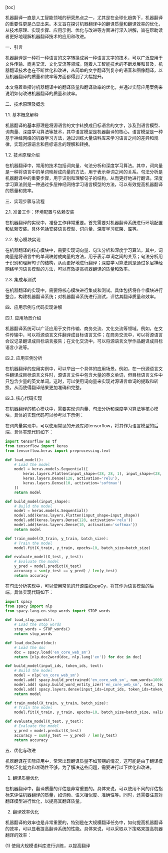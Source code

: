 
[toc]                    
                
                
机器翻译一直是人工智能领域的研究热点之一，尤其是在全球化趋势下，机器翻译的重要性更是凸显出来。本文旨在探讨机器翻译中的翻译质量和翻译效率的优化，从技术原理、实现步骤、应用示例、优化与改进等方面进行深入讲解，旨在帮助读者更好地理解机器翻译技术的应用和改进。

一、引言

机器翻译是一种将一种语言的文字转换成另一种语言文字的技术，可以广泛应用于文件传输、商务交流、文化交流等领域。随着人工智能技术的不断发展和普及，机器翻译技术也在不断优化和改进，从简单的文字翻译到复杂的语音和图像翻译，以及机器翻译的质量和效率等方面都得到了大幅提升。

本文将着重探讨机器翻译中的翻译质量和翻译效率的优化，并通过实际应用案例来说明如何改进机器翻译的质量和效率。

二、技术原理及概念

1.1. 基本概念解释

机器翻译的基本原理是将源语言的文字转换成目标语言的文字，涉及到语言模型、词向量、深度学习算法等技术，其中语言模型是机器翻译的核心。语言模型是一种基于神经网络的机器学习方法，通过训练大量语料库来学习语言之间的差异和规律，实现对源语言和目标语言的理解和转换。

1.2. 技术原理介绍

在机器翻译中，常用的技术包括词向量、句法分析和深度学习算法。其中，词向量是一种将语言中的单词映射成向量的方法，用于表示单词之间的关系。句法分析是机器翻译中的重要步骤，用于识别和理解句子的结构，从而更好地进行翻译。深度学习算法则是一种通过多层神经网络学习语言模型的方法，可以有效提高机器翻译的质量和效率。

三、实现步骤与流程

2.1. 准备工作：环境配置与依赖安装

在机器翻译的实现中，准备工作非常重要。首先需要对机器翻译系统进行环境配置和依赖安装。具体包括安装语言模型、词向量、深度学习框架、库等。

2.2. 核心模块实现

在机器翻译的核心模块中，需要实现词向量、句法分析和深度学习算法。其中，词向量是将语言中的单词映射成向量的方法，用于表示单词之间的关系；句法分析用于识别和理解句子的结构，从而更好地进行翻译；深度学习算法则是通过多层神经网络学习语言模型的方法，可以有效提高机器翻译的质量和效率。

2.3. 集成与测试

在机器翻译的实现中，需要将核心模块进行集成和测试。具体包括将各个模块进行整合，构建机器翻译系统；对机器翻译系统进行测试，评估其翻译质量和效率。

四、应用示例与代码实现讲解

四.1. 应用场景介绍

机器翻译系统可以广泛应用于文件传输、商务交流、文化交流等领域。例如，在文件传输中，可以将源语言文件翻译成目标语言文件；在商务交流中，可以将源语言会议记录翻译成目标语言报告；在文化交流中，可以将源语言文学作品翻译成目标语言小说等。

四.2. 应用实例分析

在机器翻译的应用实例中，可以举出一个具体的应用场景。例如，在一份源语言文件翻译成目标语言文件时，源语言文件中包含大量的英文单词，但目标语言文件中只包含少量的英文单词。这时，可以使用词向量来实现对源语言单词的提取和转换，从而使得翻译结果更加准确和完整。

四.3. 核心代码实现

在机器翻译的核心模块中，需要实现词向量、句法分析和深度学习算法等核心模块。具体的实现代码可以参考以下示例：

在词向量实现中，可以使用常见的开源库如tensorflow，将其作为语言模型的后端。具体实现代码如下：
```python
import tensorflow as tf
from tensorflow import keras
from tensorflow.keras import preprocessing.text

def load_model():
    # Load the model
    model = keras.models.Sequential([
        keras.layers.Flatten(input_shape=(28, 28, 1), input_shape=(28, 28)),
        keras.layers.Dense(128, activation='relu'),
        keras.layers.Dense(10, activation='softmax')
    ])
    return model

def build_model(input_shape):
    # Build the model
    model = keras.models.Sequential()
    model.add(keras.layers.Flatten(input_shape=input_shape))
    model.add(keras.layers.Dense(128, activation='relu'))
    model.add(keras.layers.Dense(10, activation='softmax'))
    return model

def train_model(X_train, y_train, batch_size):
    # Train the model
    model.fit(X_train, y_train, epochs=10, batch_size=batch_size)

def evaluate_model(X_test, y_test):
    # Evaluate the model
    y_pred = model.predict(X_test)
    accuracy = sum(y_test == y_pred) / len(y_test)
    return accuracy
```
在句法分析实现中，可以使用常见的开源库如spaCy，将其作为语言模型的后端。具体实现代码如下：
```python
import spacy
from spacy import nlp
from spacy.lang.en.stop_words import STOP_words

def load_stop_words():
    # Load the stop words
    stop_words = STOP_words()
    return stop_words

def load_doc2word(doc):
    # Load the doc
    doc = spacy.load('en_core_web_sm')
    return [nlp.doc2word(doc, nlp.lang('en')) for doc in doc]

def build_model(input_ids, token_ids, text):
    # Build the model
    model = nlp('en_core_web_sm')
    model.add( spacy.build_pretrained('en_core_web_sm', num_words=1000))
    model.add( spacy.build_word_entity_izer('en_core_web_sm', text, text) )
    model.add( spacy.layers.dense(input_ids=input_ids, token_ids=token_ids, batch_first=True, activation='relu'))
    return model

def train_model(X_train, y_train, batch_size):
    # Train the model
    model.fit(X_train, y_train, epochs=10, batch_size=batch_size, validation_data=(X_test, y_test))

def evaluate_model(X_test, y_test):
    # Evaluate the model
    y_pred = model.predict(X_test)
    accuracy = sum(y_test == y_pred) / len(y_test)
    return accuracy
```
五、优化与改进

机器翻译在实际应用中，常常出现翻译质量不如预期的情况，这可能是由于翻译模型的泛化能力和准确性不够。为了解决这些问题，需要进行以下优化和改进。

1. 翻译质量优化

在机器翻译中，翻译质量的评估是非常重要的。具体来说，可以使用不同的评估指标来评估机器翻译的质量，如词频、语义相似度、准确性等。同时，还需要注意对翻译模型进行优化，以提高其翻译质量。

2. 翻译效率优化

机器翻译的效率也是非常重要的，特别是在大规模翻译任务中，如何提高机器翻译的效率，可以显著提高翻译系统的性能。具体来说，可以采取以下策略来提高机器翻译的效率：

(1) 使用大规模语料库进行训练，以提高翻译

